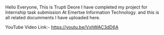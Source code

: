 Hello Everyone, This is Trupti Deore
I have completed my project for Internship task submission At Emertxe Information Technology. 
and this is all related documments I have uploaded here.

YouTube Video Link:- https://youtu.be/VxhWAC3dD6A

